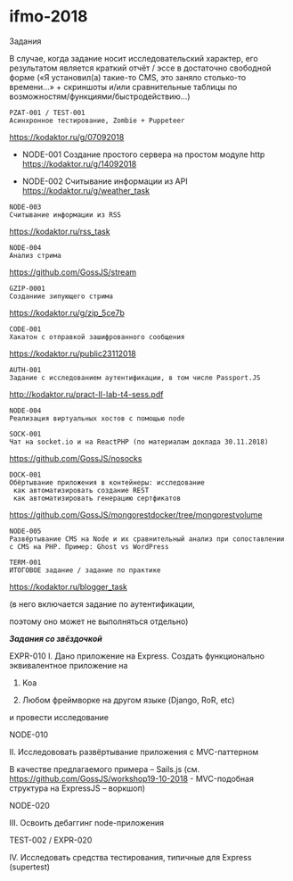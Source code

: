# ifmo-2018
Задания

В случае, когда задание носит исследовательский характер, его результатом является краткий отчёт / эссе в достаточно свободной форме («Я установил(а) такие-то CMS, это заняло столько-то времени...» + скриншоты и/или сравнительные таблицы по возможностям/функциями/быстродействию...)

```
PZAT-001 / TEST-001    
Асинхронное тестирование, Zombie + Puppeteer  
```
https://kodaktor.ru/g/07092018

+ NODE-001 
Создание простого сервера на простом модуле http
https://kodaktor.ru/g/14092018


+ NODE-002 
Считывание информации из API
https://kodaktor.ru/g/weather_task
```
NODE-003
Считывание информации из RSS
```
https://kodaktor.ru/rss_task
```
NODE-004
Анализ стрима
```
https://github.com/GossJS/stream

```
GZIP-0001
Созданиие зипующего стрима
```
https://kodaktor.ru/g/zip_5ce7b 

```
CODE-001
Хакатон с отправкой зашифрованного сообщения
```
https://kodaktor.ru/public23112018
```
AUTH-001
Задание с исследованием аутентификации, в том числе Passport.JS
```
http://kodaktor.ru/pract-II-lab-t4-sess.pdf
```
NODE-004
Реализация виртуальных хостов с помощью node
```
```
SOCK-001
Чат на socket.io и на ReactPHP (по материалам доклада 30.11.2018)
```
https://github.com/GossJS/nosocks
```
DOCK-001
Обёртывание приложения в контейнеры: исследование
 как автоматизировать создание REST
 как автоматизировать генерацию сертфикатов
```
https://github.com/GossJS/mongorestdocker/tree/mongorestvolume
```
NODE-005
Развёртывание CMS на Node и их сравнительный анализ при сопоставлении с CMS на PHP. Пример: Ghost vs WordPress
```
```
TERM-001
ИТОГОВОЕ задание / задание по практике
```
https://kodaktor.ru/blogger_task

(в него включается задание по аутентификации,

 поэтому оно может не выполняться отдельно)


<b>*Задания со звёздочкой*</b>

EXPR-010
I. Дано приложение на Express. Создать функционально эквивалентное приложение на

 1. Koa

 2. Любом фреймворке на другом языке (Django, RoR, etc)

и провести исследование

NODE-010

II. Исследововать развёртывание приложения с MVC-паттерном

  В качестве предлагаемого примера – Sails.js
  (см. https://github.com/GossJS/workshop19-10-2018 - MVC-подобная структура на ExpressJS – воркшоп)
  


NODE-020

III. Освоить дебаггинг node-приложения

TEST-002 / EXPR-020

IV. Исследовать средства тестирования, типичные для Express
(supertest)
 
